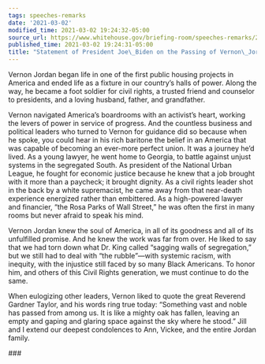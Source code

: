 ```yaml
---
tags: speeches-remarks
date: '2021-03-02'
modified_time: 2021-03-02 19:24:32-05:00
source_url: https://www.whitehouse.gov/briefing-room/speeches-remarks/2021/03/02/statement-of-president-joe-biden-on-the-passing-of-vernon-jordan/
published_time: 2021-03-02 19:24:31-05:00
title: "Statement of President Joe\_Biden on the Passing of Vernon\_Jordan"
---
```

 
Vernon Jordan began life in one of the first public housing projects in
America and ended life as a fixture in our country’s halls of power.
Along the way, he became a foot soldier for civil rights, a trusted
friend and counselor to presidents, and a loving husband, father, and
grandfather.   
  
Vernon navigated America’s boardrooms with an activist’s heart, working
the levers of power in service of progress. And the countless business
and political leaders who turned to Vernon for guidance did so because
when he spoke, you could hear in his rich baritone the belief in an
America that was capable of becoming an ever-more perfect union. It was
a journey he’d lived. As a young lawyer, he went home to Georgia, to
battle against unjust systems in the segregated South. As president of
the National Urban League, he fought for economic justice because he
knew that a job brought with it more than a paycheck; it brought
dignity. As a civil rights leader shot in the back by a white
supremacist, he came away from that near-death experience energized
rather than embittered. As a high-powered lawyer and financier, “the
Rosa Parks of Wall Street,” he was often the first in many rooms but
never afraid to speak his mind.  
  
Vernon Jordan knew the soul of America, in all of its goodness and all
of its unfulfilled promise. And he knew the work was far from over. He
liked to say that we had torn down what Dr. King called “sagging walls
of segregation,” but we still had to deal with “the rubble”—with
systemic racism, with inequity, with the injustice still faced by so
many Black Americans. To honor him, and others of this Civil Rights
generation, we must continue to do the same.   
  
When eulogizing other leaders, Vernon liked to quote the great Reverend
Gardner Taylor, and his words ring true today: “Something vast and noble
has passed from among us. It is like a mighty oak has fallen, leaving an
empty and gaping and glaring space against the sky where he stood.” Jill
and I extend our deepest condolences to Ann, Vickee, and the entire
Jordan family.

  
\###
